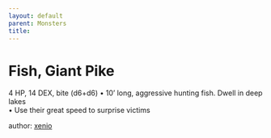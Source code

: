 ```yaml
---
layout: default
parent: Monsters 
title: 
--- 
```

# Fish, Giant Pike
4 HP, 14 DEX, bite (d6+d6)
• 10’ long, aggressive hunting fish. Dwell in deep lakes  
• Use their great speed to surprise victims  





author: [xenio](https://xenioinabottle.blogspot.com/2021/02/classic-monsters-for-cairnito-part-1.html) 


